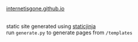 [internetisgone.github.io](https://internetisgone.github.io)<br><br>

static site generated using [staticjinja](https://github.com/staticjinja/staticjinja)<br>
run `generate.py` to generate pages from `/templates`
